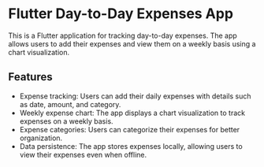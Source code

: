 # Flutter Day-to-Day Expenses App

This is a Flutter application for tracking day-to-day expenses. The app allows users to add their expenses and view them on a weekly basis using a chart visualization.

## Features

- Expense tracking: Users can add their daily expenses with details such as date, amount, and category.
- Weekly expense chart: The app displays a chart visualization to track expenses on a weekly basis.
- Expense categories: Users can categorize their expenses for better organization.
- Data persistence: The app stores expenses locally, allowing users to view their expenses even when offline.



